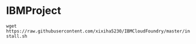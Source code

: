# IBMProject

``wget https://raw.githubusercontent.com/xixiha5230/IBMCloudFoundry/master/install.sh``
